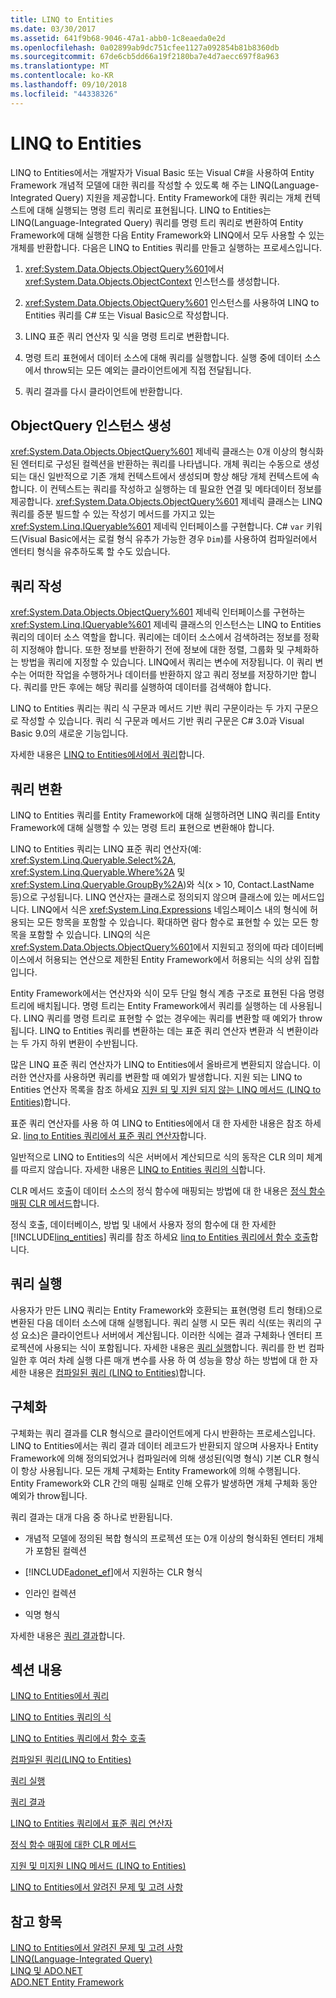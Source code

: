 ```yaml
---
title: LINQ to Entities
ms.date: 03/30/2017
ms.assetid: 641f9b68-9046-47a1-abb0-1c8eaeda0e2d
ms.openlocfilehash: 0a02899ab9dc751cfee1127a092854b81b8360db
ms.sourcegitcommit: 67de6cb5dd66a19f2180ba7e4d7aecc697f8a963
ms.translationtype: MT
ms.contentlocale: ko-KR
ms.lasthandoff: 09/10/2018
ms.locfileid: "44338326"
---
```

# <a name="linq-to-entities"></a>LINQ to Entities
LINQ to Entities에서는 개발자가 Visual Basic 또는 Visual C#을 사용하여 Entity Framework 개념적 모델에 대한 쿼리를 작성할 수 있도록 해 주는 LINQ(Language-Integrated Query) 지원을 제공합니다. Entity Framework에 대한 쿼리는 개체 컨텍스트에 대해 실행되는 명령 트리 쿼리로 표현됩니다. LINQ to Entities는 LINQ(Language-Integrated Query) 쿼리를 명령 트리 쿼리로 변환하여 Entity Framework에 대해 실행한 다음 Entity Framework와 LINQ에서 모두 사용할 수 있는 개체를 반환합니다. 다음은 LINQ to Entities 쿼리를 만들고 실행하는 프로세스입니다.  
  
1.  <xref:System.Data.Objects.ObjectQuery%601>에서 <xref:System.Data.Objects.ObjectContext> 인스턴스를 생성합니다.  
  
2.  <xref:System.Data.Objects.ObjectQuery%601> 인스턴스를 사용하여 LINQ to Entities 쿼리를 C# 또는 Visual Basic으로 작성합니다.  
  
3.  LINQ 표준 쿼리 연산자 및 식을 명령 트리로 변환합니다.  
  
4.  명령 트리 표현에서 데이터 소스에 대해 쿼리를 실행합니다. 실행 중에 데이터 소스에서 throw되는 모든 예외는 클라이언트에게 직접 전달됩니다.  
  
5.  쿼리 결과를 다시 클라이언트에 반환합니다.  
  
## <a name="constructing-an-objectquery-instance"></a>ObjectQuery 인스턴스 생성  
 <xref:System.Data.Objects.ObjectQuery%601> 제네릭 클래스는 0개 이상의 형식화된 엔터티로 구성된 컬렉션을 반환하는 쿼리를 나타냅니다. 개체 쿼리는 수동으로 생성되는 대신 일반적으로 기존 개체 컨텍스트에서 생성되며 항상 해당 개체 컨텍스트에 속합니다. 이 컨텍스트는 쿼리를 작성하고 실행하는 데 필요한 연결 및 메타데이터 정보를 제공합니다. <xref:System.Data.Objects.ObjectQuery%601> 제네릭 클래스는 LINQ 쿼리를 증분 빌드할 수 있는 작성기 메서드를 가지고 있는 <xref:System.Linq.IQueryable%601> 제네릭 인터페이스를 구현합니다. C# `var` 키워드(Visual Basic에서는 로컬 형식 유추가 가능한 경우 `Dim`)를 사용하여 컴파일러에서 엔터티 형식을 유추하도록 할 수도 있습니다.  
  
## <a name="composing-the-queries"></a>쿼리 작성  
 <xref:System.Data.Objects.ObjectQuery%601> 제네릭 인터페이스를 구현하는 <xref:System.Linq.IQueryable%601> 제네릭 클래스의 인스턴스는 LINQ to Entities 쿼리의 데이터 소스 역할을 합니다. 쿼리에는 데이터 소스에서 검색하려는 정보를 정확히 지정해야 합니다. 또한 정보를 반환하기 전에 정보에 대한 정렬, 그룹화 및 구체화하는 방법을 쿼리에 지정할 수 있습니다. LINQ에서 쿼리는 변수에 저장됩니다. 이 쿼리 변수는 어떠한 작업을 수행하거나 데이터를 반환하지 않고 쿼리 정보를 저장하기만 합니다. 쿼리를 만든 후에는 해당 쿼리를 실행하여 데이터를 검색해야 합니다.  
  
 LINQ to Entities 쿼리는 쿼리 식 구문과 메서드 기반 쿼리 구문이라는 두 가지 구문으로 작성할 수 있습니다. 쿼리 식 구문과 메서드 기반 쿼리 구문은 C# 3.0과 Visual Basic 9.0의 새로운 기능입니다.  
  
 자세한 내용은 [LINQ to Entities에서에서 쿼리](../../../../../../docs/framework/data/adonet/ef/language-reference/queries-in-linq-to-entities.md)합니다.  
  
## <a name="query-conversion"></a>쿼리 변환  
 LINQ to Entities 쿼리를 Entity Framework에 대해 실행하려면 LINQ 쿼리를 Entity Framework에 대해 실행할 수 있는 명령 트리 표현으로 변환해야 합니다.  
  
 LINQ to Entities 쿼리는 LINQ 표준 쿼리 연산자(예: <xref:System.Linq.Queryable.Select%2A>, <xref:System.Linq.Queryable.Where%2A> 및 <xref:System.Linq.Queryable.GroupBy%2A>)와 식(x > 10, Contact.LastName 등)으로 구성됩니다. LINQ 연산자는 클래스로 정의되지 않으며 클래스에 있는 메서드입니다. LINQ에서 식은 <xref:System.Linq.Expressions> 네임스페이스 내의 형식에 허용되는 모든 항목을 포함할 수 있습니다. 확대하면 람다 함수로 표현할 수 있는 모든 항목을 포함할 수 있습니다. LINQ의 식은 <xref:System.Data.Objects.ObjectQuery%601>에서 지원되고 정의에 따라 데이터베이스에서 허용되는 연산으로 제한된 Entity Framework에서 허용되는 식의 상위 집합입니다.  
  
 Entity Framework에서는 연산자와 식이 모두 단일 형식 계층 구조로 표현된 다음 명령 트리에 배치됩니다. 명령 트리는 Entity Framework에서 쿼리를 실행하는 데 사용됩니다. LINQ 쿼리를 명령 트리로 표현할 수 없는 경우에는 쿼리를 변환할 때 예외가 throw됩니다. LINQ to Entities 쿼리를 변환하는 데는 표준 쿼리 연산자 변환과 식 변환이라는 두 가지 하위 변환이 수반됩니다.  
  
 많은 LINQ 표준 쿼리 연산자가 LINQ to Entities에서 올바르게 변환되지 않습니다. 이러한 연산자를 사용하면 쿼리를 변환할 때 예외가 발생합니다. 지원 되는 LINQ to Entities 연산자 목록을 참조 하세요 [지원 되 및 지원 되지 않는 LINQ 메서드 (LINQ to Entities)](../../../../../../docs/framework/data/adonet/ef/language-reference/supported-and-unsupported-linq-methods-linq-to-entities.md)합니다.  
  
 표준 쿼리 연산자를 사용 하 여 LINQ to Entities에에서 대 한 자세한 내용은 참조 하세요. [linq to Entities 쿼리에서 표준 쿼리 연산자](../../../../../../docs/framework/data/adonet/ef/language-reference/standard-query-operators-in-linq-to-entities-queries.md)합니다.  
  
 일반적으로 LINQ to Entities의 식은 서버에서 계산되므로 식의 동작은 CLR 의미 체계를 따르지 않습니다. 자세한 내용은 [LINQ to Entities 쿼리의 식](../../../../../../docs/framework/data/adonet/ef/language-reference/expressions-in-linq-to-entities-queries.md)합니다.  
  
 CLR 메서드 호출이 데이터 소스의 정식 함수에 매핑되는 방법에 대 한 내용은 [정식 함수 매핑 CLR 메서드](../../../../../../docs/framework/data/adonet/ef/language-reference/clr-method-to-canonical-function-mapping.md)합니다.  
  
 정식 호출, 데이터베이스, 방법 및 내에서 사용자 정의 함수에 대 한 자세한 [!INCLUDE[linq_entities](../../../../../../includes/linq-entities-md.md)] 쿼리를 참조 하세요 [linq to Entities 쿼리에서 함수 호출](../../../../../../docs/framework/data/adonet/ef/language-reference/calling-functions-in-linq-to-entities-queries.md)합니다.  
  
## <a name="query-execution"></a>쿼리 실행  
 사용자가 만든 LINQ 쿼리는 Entity Framework와 호환되는 표현(명령 트리 형태)으로 변환된 다음 데이터 소스에 대해 실행됩니다. 쿼리 실행 시 모든 쿼리 식(또는 쿼리의 구성 요소)은 클라이언트나 서버에서 계산됩니다. 이러한 식에는 결과 구체화나 엔터티 프로젝션에 사용되는 식이 포함됩니다. 자세한 내용은 [쿼리 실행](../../../../../../docs/framework/data/adonet/ef/language-reference/query-execution.md)합니다. 쿼리를 한 번 컴파일한 후 여러 차례 실행 다른 매개 변수를 사용 하 여 성능을 향상 하는 방법에 대 한 자세한 내용은 [컴파일된 쿼리 (LINQ to Entities)](../../../../../../docs/framework/data/adonet/ef/language-reference/compiled-queries-linq-to-entities.md)합니다.  
  
## <a name="materialization"></a>구체화  
 구체화는 쿼리 결과를 CLR 형식으로 클라이언트에게 다시 반환하는 프로세스입니다. LINQ to Entities에서는 쿼리 결과 데이터 레코드가 반환되지 않으며 사용자나 Entity Framework에 의해 정의되었거나 컴파일러에 의해 생성된(익명 형식) 기본 CLR 형식이 항상 사용됩니다. 모든 개체 구체화는 Entity Framework에 의해 수행됩니다. Entity Framework와 CLR 간의 매핑 실패로 인해 오류가 발생하면 개체 구체화 동안 예외가 throw됩니다.  
  
 쿼리 결과는 대개 다음 중 하나로 반환됩니다.  
  
-   개념적 모델에 정의된 복합 형식의 프로젝션 또는 0개 이상의 형식화된 엔터티 개체가 포함된 컬렉션  
  
-   [!INCLUDE[adonet_ef](../../../../../../includes/adonet-ef-md.md)]에서 지원하는 CLR 형식  
  
-   인라인 컬렉션  
  
-   익명 형식  
  
 자세한 내용은 [쿼리 결과](../../../../../../docs/framework/data/adonet/ef/language-reference/query-results.md)합니다.  
  
## <a name="in-this-section"></a>섹션 내용  
 [LINQ to Entities에서 쿼리](../../../../../../docs/framework/data/adonet/ef/language-reference/queries-in-linq-to-entities.md)  
  
 [LINQ to Entities 쿼리의 식](../../../../../../docs/framework/data/adonet/ef/language-reference/expressions-in-linq-to-entities-queries.md)  
  
 [LINQ to Entities 쿼리에서 함수 호출](../../../../../../docs/framework/data/adonet/ef/language-reference/calling-functions-in-linq-to-entities-queries.md)  
  
 [컴파일된 쿼리(LINQ to Entities)](../../../../../../docs/framework/data/adonet/ef/language-reference/compiled-queries-linq-to-entities.md)  
  
 [쿼리 실행](../../../../../../docs/framework/data/adonet/ef/language-reference/query-execution.md)  
  
 [쿼리 결과](../../../../../../docs/framework/data/adonet/ef/language-reference/query-results.md)  
  
 [LINQ to Entities 쿼리에서 표준 쿼리 연산자](../../../../../../docs/framework/data/adonet/ef/language-reference/standard-query-operators-in-linq-to-entities-queries.md)  
  
 [정식 함수 매핑에 대한 CLR 메서드](../../../../../../docs/framework/data/adonet/ef/language-reference/clr-method-to-canonical-function-mapping.md)  
  
 [지원 및 미지원 LINQ 메서드 (LINQ to Entities)](../../../../../../docs/framework/data/adonet/ef/language-reference/supported-and-unsupported-linq-methods-linq-to-entities.md)  
  
 [LINQ to Entities에서 알려진 문제 및 고려 사항](../../../../../../docs/framework/data/adonet/ef/language-reference/known-issues-and-considerations-in-linq-to-entities.md)  
  
## <a name="see-also"></a>참고 항목  
 [LINQ to Entities에서 알려진 문제 및 고려 사항](../../../../../../docs/framework/data/adonet/ef/language-reference/known-issues-and-considerations-in-linq-to-entities.md)  
 [LINQ(Language-Integrated Query)](https://msdn.microsoft.com/library/a73c4aec-5d15-4e98-b962-1274021ea93d)  
 [LINQ 및 ADO.NET](../../../../../../docs/framework/data/adonet/linq-and-ado-net.md)  
 [ADO.NET Entity Framework](../../../../../../docs/framework/data/adonet/ef/index.md)
